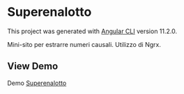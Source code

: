 # Superenalotto

This project was generated with [Angular CLI](https://github.com/angular/angular-cli) version 11.2.0.

Mini-sito per estrarre numeri causali. Utilizzo di Ngrx.

## View Demo

Demo [Superenalotto](https://superenalotto.michelecorazza.name)

